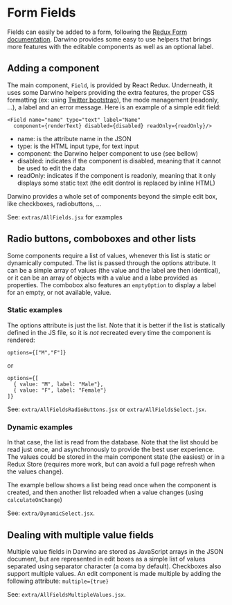 # Form Fields

Fields can easily be added to a form, following the [Redux Form documentation](https://redux-form.com/7.2.0/docs/api/). Darwino provides some easy to use helpers that brings more features with the editable components as well as an optional label.

## Adding a component
The main component, `Field`, is provided by React Redux. Underneath, it uses some Darwino helpers providing the extra features, the proper CSS formatting (ex: using [Twitter bootstrap](http://getbootstrap.com/docs/3.3/)), the mode management (readonly, ...), a label and an error message.
Here is an example of a simple edit field:

    <Field name="name" type="text" label="Name" 
      component={renderText} disabled={disabled} readOnly={readOnly}/>

- name: is the attribute name in the JSON
- type: is the HTML input type, for text input
- component: the Darwino helper component to use (see bellow)
- disabled: indicates if the component is disabled, meaning that it cannot be used to edit the data
- readOnly: indicates if the component is readonly, meaning that it only displays some static text (the edit dontrol is replaced by inline HTML)

Darwino provides a whole set of components beyond the simple edit box, like checkboxes, radiobuttons, ...

See: `extras/AllFields.jsx` for examples

## Radio buttons, comboboxes and other lists
Some components require a list of values, whenever this list is static or dynamically computed. The list is passed through the options attribute. It can be a simple array of values (the value and the label are then identical), or it can be an array of objects with a value and a labe provided as properties.
The combobox also features an `emptyOption` to display a label for an empty, or not available, value.

### Static examples
The options attribute is just the list. Note that it is better if the list is statically defined in the JS file, so it is *not* recreated every time the component is rendered:

    options={["M","F"]}
or

    options={[
      { value: "M", label: "Male"},
      { value: "F", label: "Female"}
    ]}

See: `extra/AllFieldsRadioButtons.jsx` or `extra/AllFieldsSelect.jsx`.

### Dynamic examples
In that case, the list is read from the database. Note that the list should be read just once, and asynchronously to provide the best user experience. The values could be stored in the main component state (the easiest) or in a Redux Store (requires more work, but can avoid a full page refresh when the values change).

The example bellow shows a list being read once when the component is created, and then another list reloaded when a value changes (using `calculateOnChange`)

See: `extra/DynamicSelect.jsx`.

## Dealing with multiple value fields
Multiple value fields in Darwino are stored as JavaScript arrays in the JSON document, but are represented in edit boxes as a simple list of values separated using separator character (a coma by default). Checkboxes also support multiple values.
An edit component is made multiple by adding the following attribute: `multiple={true}`

See: `extra/AllFieldsMultipleValues.jsx`.

